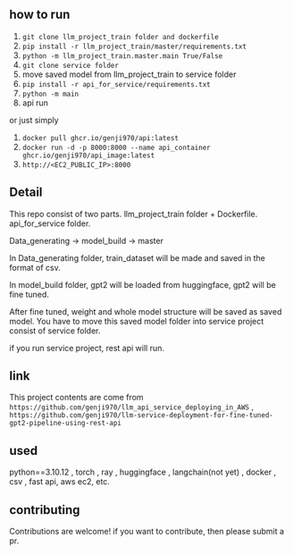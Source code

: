 ## how to run ##

1) `git clone llm_project_train folder and dockerfile`
2) `pip install -r llm_project_train/master/requirements.txt`
3) `python -m llm_project_train.master.main True/False`
4) `git clone service folder`
5) move saved model from llm_project_train to service folder
6) `pip install -r api_for_service/requirements.txt`
7) `python -m main`
8) api run

or just simply

1) `docker pull ghcr.io/genji970/api:latest`
2) `docker run -d -p 8000:8000 --name api_container ghcr.io/genji970/api_image:latest`
3) `http://<EC2_PUBLIC_IP>:8000`

## Detail ##

This repo consist of two parts. llm_project_train folder + Dockerfile. api_for_service folder.

Data_generating -> model_build -> master

In Data_generating folder, train_dataset will be made and saved in the format of csv. 

In model_build folder, gpt2 will be loaded from huggingface, gpt2 will be fine tuned.

After fine tuned, weight and whole model structure will be saved as saved model. You have to move this saved model folder into service project consist of service folder. 

if you run service project, rest api will run.

## link ##
This project contents are come from `https://github.com/genji970/llm_api_service_deploying_in_AWS` , `https://github.com/genji970/llm-service-deployment-for-fine-tuned-gpt2-pipeline-using-rest-api`

## used ##
python==3.10.12 , torch , ray , huggingface , langchain(not yet) , docker , csv , fast api, aws ec2, etc.

## contributing ##
Contributions are welcome! if you want to contribute, then please submit a pr.

